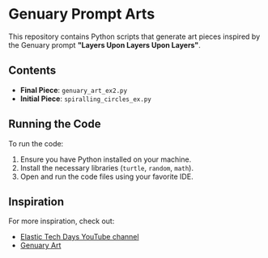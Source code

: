 # Genuary Prompt Arts

This repository contains Python scripts that generate art pieces inspired by the Genuary prompt **"Layers Upon Layers Upon Layers"**.

## Contents

- **Final Piece**: `genuary_art_ex2.py`
- **Initial Piece**: `spiralling_circles_ex.py`

## Running the Code

To run the code:
1. Ensure you have Python installed on your machine.
2. Install the necessary libraries (`turtle`, `random`, `math`).
3. Open and run the code files using your favorite IDE.

## Inspiration

For more inspiration, check out:
- [Elastic Tech Days YouTube channel](https://www.youtube.com/shorts/uglTZY484I8?si=zsd0j7TEZbuCxjYo)
- [Genuary Art](https://genuary.art)
